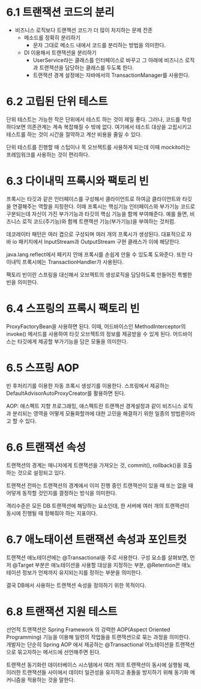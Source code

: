 # 6.1 트랜잭션 코드의 분리
- 비즈니스 로직보다 트랜잭션 코드가 더 많이 차지하는 문제 잔존
  - 메소드를 정확히 분리하기
    - 문자 그대로 메소드 내에서 코드를 분리하는 방법을 의미한다.
  - DI 이용해서 트랜잭션을 분리하기
    - UserService라는 클래스를 인터페이스로 바꾸고 그 아래에 비즈니스 로직과 트랜잭션을 담당하는 클래스를 두도록 한다.
    - 트랜잭션 경계 설정에는 자바에서의 TransactionManager를 사용한다.
# 6.2 고립된 단위 테스트
단위 테스트는 가능한 작은 단위에서 테스트 하는 것이 제일 좋다. 그러나, 코드를 작성하다보면 의존관계는 계속 복잡해질 수 밖에 없다. 
여기에서 테스트 대상을 고립시키고 테스트를 하는 것이 시간을 절약하고 계산 비용을 줄일 수 있다.

단위 테스트를 진행할 때 스텁이나 목 오브젝트를 사용하게 되는데 이때 mockito라는 프레임워크를 사용하는 것이 편리하다.
# 6.3 다이내믹 프록시와 팩토리 빈
프록시는 타깃과 같은 인터페이스를 구성해서 클라이언트로 하여금 클라이언트와 타깃을 연결해주는 역할을 지칭한다. 
이때 프록시는 핵심기능 인터페이스와 부가기능 코드로 구분되는데 자신이 가진 부가기능과 타깃의 핵심 기능을 함께 부여해준다.
예를 들면, 비즈니스 로직 코드(주기능)와 함께 트랜잭션 기능(부가기능)을 부여하는 것처럼. 

데코레이터 패턴은 여러 겹으로 구성되며 여러 개의 프록시가 생성된다.
대표적으로 자바 io 패키지에서 InputStream과 OutputStream 구현 클래스가 이에 해당한다. 

java.lang.reflect에서 패키지 안에 프록시를 손쉽게 만들 수 있도록 도와준다. 또한 다이내믹 프록시에는 TransactionHandler가 사용된다.

팩토리 빈이란 스프링을 대신해서 오브젝트의 생성로직을 담당하도록 만들어진 특별한 빈을 의미한다.
# 6.4 스프링의 프록시 팩토리 빈
ProxyFactoryBean을 사용하면 된다. 이때, 어드바이스인 MethodInterceptor의 invoke() 메서드를 사용하여 타깃 오브젝트의 정보를 제공받을
수 있게 된다. 어드바이스는 타깃에게 제공할 부가기능을 담은 모듈을 의미한다.
# 6.5 스프링 AOP
빈 후처리기를 이용한 자동 프록시 생성기를 이용한다. 스프링에서 제공하는 DefaultAdvisorAutoProxyCreator를 활용하면 된다.

AOP: 애스펙트 지향 프로그래밍, 애스펙트란 트랜잭션 경계설정과 같이 비즈니스 로직과 분리되는 영역을 어떻게 모듈화할까에 대한 고민을
해결하기 위한 일종의 방법론이라고 할 수 있다. 
# 6.6 트랜잭션 속성
트랜잭션의 경계는 매니저에게 트랜잭션을 가져오는 것, commit(), rollback()을 호출하는 것으로 설정되고 있다. 

트랜잭션 전파는 트랜잭션의 경계에서 이미 진행 중인 트랜잭션이 있을 때 또는 없을 때 어덯게 동작할 것인지를 결정하는 방식을 의미한다. 

격리수준은 모든 DB 트랜잭션에 해당하는 요소인데, 한 서버에 여러 개의 트랜잭션이 동시에 진행될 때 정해줘야 하는 지표이다. 
# 6.7 애노태이션 트랜잭션 속성과 포인트컷 
트랜잭션 애노테이션에는 @Transactional을 주로 사용한다.
구성 요소를 살펴보면, 먼저 @Target 부분은 애노테이션을 사용할 대상을 지정하는 부분, @Retention은 애노테이션 정보가 언제까지 유지되는지를 정하는 부분을 의미한다.

결국 DB에서 사용하는 트랜잭션 속성을 정의하기 위한 목적이다. 
# 6.8 트랜잭션 지원 테스트
선언적 트랜잭션은  Spring Framework 의 강력한 AOP(Aspect Oriented Programming) 기능을 이용해 일련의 작업들을 트랜잭션으로 묶는 과정을 의미한다.
개발자는 단순히 Spring AOP 에서 제공하는 @Transactional 어노테이션을 트랜잭션으로 묶고자하는 메서드에 선언해주면 된다.

트랜잭션 동기화란 데이터베이스 시스템에서 여러 개의 트랜잭션이 동시에 실행될 때,
이러한 트랜잭션들 사이에서 데이터 일관성을 유지하고 충돌을 방지하기 위해 동기화 메커니즘을 적용하는 것을 말한다. 
